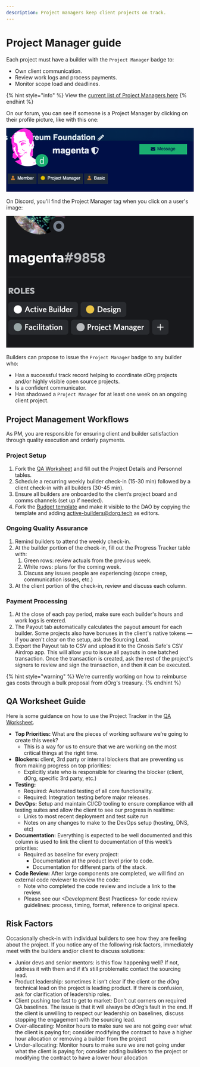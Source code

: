 ```yaml
---
description: Project managers keep client projects on track.
---
```


# Project Manager guide

Each project must have a builder with the `Project Manager` badge to:

* Own client communication.
* Review work logs and process payments.
* Monitor scope load and deadlines.

{% hint style="info" %}
View the [current list of Project Managers here](https://forum.dorg.tech/g/Project-Manager)
{% endhint %}

On our forum, you can see if someone is a Project Manager by clicking on their profile picture, like with this one:

![](../.gitbook/assets/screen-shot-2021-08-25-at-10.05.12.png)

On Discord, you'll find the Project Manager tag when you click on a user's image:

![](../.gitbook/assets/screenshot-2021-08-25-at-14.56.58.png)

  
Builders can propose to issue the `Project Manager` badge to any builder who:

* Has a successful track record helping to coordinate dOrg projects and/or highly visible open source projects.
* Is a confident communicator.
* Has shadowed a `Project Manager` for at least one week on an ongoing client project.

## Project Management Workflows

As PM, you are responsible for ensuring client and builder satisfaction through quality execution and orderly payments.

### Project Setup

1. Fork the [QA Worksheet](https://docs.google.com/document/d/1NR6CZbwduSgsbRVDJFXcZBB1fXSprMeSHICob5Gfd8k/edit#heading=h.k20qb4mo4uip) and fill out the Project Details and Personnel tables.
2. Schedule a recurring weekly builder check-in \(15-30 min\) followed by a client check-in with all builders \(30-45 min\).
3. Ensure all builders are onboarded to the client’s project board and comms channels \(set up if needed\).
4. Fork the [Budget template](https://docs.google.com/spreadsheets/d/1T-tvQjN64HSipPBuR0SXS1ObdQmj-mElhVCUyeVhhek/edit#gid=0) and make it visible to the DAO by copying the template and adding active-builders@dorg.tech as editors.

### Ongoing Quality Assurance

1. Remind builders to attend the weekly check-in.
2. At the builder portion of the check-in, fill out the Progress Tracker table with:
   1. Green rows: review actuals from the previous week.
   2. White rows: plans for the coming week.
   3. Discuss any issues people are experiencing \(scope creep, communication issues, etc.\)
3. At the client portion of the check-in, review and discuss each column.

### Payment Processing

1. At the close of each pay period, make sure each builder's hours and work logs is entered.
2. The Payout tab automatically calculates the payout amount for each builder. Some projects also have bonuses in the client's native tokens — if you aren't clear on the setup, ask the Sourcing Lead.
3. Export the Payout tab to CSV and upload it to the Gnosis Safe's CSV Airdrop app. This will allow you to issue all payouts in one batched transaction. Once the transaction is created, ask the rest of the project's signers to review and sign  the transaction, and then it can be executed.

{% hint style="warning" %}
We're currently working on how to reimburse gas costs through a bulk proposal from dOrg's treasury.
{% endhint %}



## **QA Worksheet Guide**

Here is some guidance on how to use the Project Tracker in the [QA Worksheet](https://docs.google.com/document/d/1NR6CZbwduSgsbRVDJFXcZBB1fXSprMeSHICob5Gfd8k/edit#heading=h.k20qb4mo4uip).

* **Top Priorities:** What are the pieces of working software we’re going to create this week?
  * This is a way for us to ensure that we are working on the most critical things at the right time. 
* **Blockers:** client, 3rd party or internal blockers that are preventing us from making progress on top priorities:
  * Explicitly state who is responsible for clearing the blocker \(client, dOrg, specific 3rd party, etc.\) 
* **Testing:**
  * Required: Automated testing of all core functionality.
  * Required: Integration testing before major releases. 
* **DevOps:** Setup and maintain CI/CD tooling to ensure compliance with all testing suites and allow the client to see our progress in realtime:
  * Links to most recent deployment and test suite run
  * Notes on any changes to make to the DevOps setup \(hosting, DNS, etc\) 
* **Documentation:** Everything is expected to be well documented and this column is used to link the client to documentation of this week’s priorities:
  * Required as baseline for every project:
    * Documentation at the product level prior to code.
    * Documentation for different parts of the stack. 
* **Code Review:** After large components are completed, we will find an external code reviewer to review the code:
  * Note who completed the code review and include a link to the review.
  * Please see our &lt;Development Best Practices&gt; for code review guidelines: process, timing, format, reference to original specs.

## **Risk Factors**

Occasionally check-in with individual builders to see how they are feeling about the project. If you notice any of the following risk factors, immediately meet with the builders and/or client to discuss solutions:

* Junior devs and senior mentors: is this flow happening well? If not, address it with them and if it’s still problematic contact the sourcing lead.
* Product leadership: sometimes it isn’t clear if the client or the dOrg technical lead on the project is leading product. If there is confusion, ask for clarification of leadership roles.
* Client pushing too fast to get to market: Don’t cut corners on required QA baselines. The issue is that it will always be dOrg’s fault in the end. If the client is unwilling to respect our leadership on baselines, discuss stopping the engagement with the sourcing lead.
* Over-allocating: Monitor hours to make sure we are not going over what the client is paying for; consider modifying the contract to have a higher hour allocation or removing a builder from the project
* Under-allocating: Monitor hours to make sure we are not going under what the client is paying for; consider adding builders to the project or modifying the contract to have a lower hour allocation


